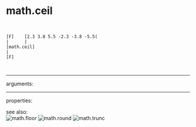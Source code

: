 # math.ceil

```


[F]    [2.3 3.8 5.5 -2.3 -3.8 -5.5(
|      |
[math.ceil]
|
[F]

            
```
---
arguments:


---
properties:


see also:<br>
![math.floor]("img/object_math.floor.png")
![math.round]("img/object_math.round.png")
![math.trunc]("img/object_math.trunc.png")
